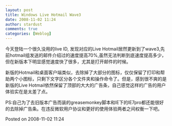 ```yaml
---
layout: post
title: Windows Live Hotmail Wave3
date: 2008-11-02 11:24
author: stardust
comments: true
categories: [Weblog]
---
```

今天登陆一个很久没用的live ID, 发现对应的Live Hotmail居然更新到了wave3,先前hotmail组发送的邮件介绍过的速度提高70%,虽然无法判断到底速度提高多少，但在新版本下明显感觉速度快了很多，尤其是打开邮件的时候。

新版的Hotmail和桌面客户端类似，去除掉了大部分的图标，仅仅保留了打印和帮助两个小图标，只剩下文字区分各个文件夹和操作命令了。但是，感到很不爽的是新版的Live Hotmail依然保留了顶部的大大的广告条，自己感觉这样的广告的用户体验实在是太差了点。

PS:自己为了去旧版本广告而装的greasemonkey脚本和IE下的IE7pro都还能很好的去除掉广告条。在违反微软用户协议和更好的使用体验两者之间权衡一下吧。

Posted on 2008-11-02 11:24
